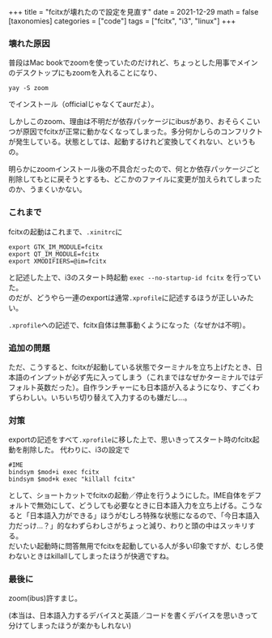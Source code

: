 +++
title = "fcitxが壊れたので設定を見直す"
date = 2021-12-29
math = false
[taxonomies]
categories = ["code"]
tags = ["fcitx", "i3", "linux"]
+++
### 壊れた原因
普段はMac bookでzoomを使っていたのだけれど、ちょっとした用事でメインのデスクトップにもzoomを入れることになり、

```
yay -S zoom
```

でインストール（officialじゃなくてaurだよ）。

しかしこのzoom、理由は不明だが依存パッケージにibusがあり、おそらくこいつが原因でfcitxが正常に動かなくなってしまった。多分何かしらのコンフリクトが発生している。状態としては、起動するけれど変換してくれない、というもの。

明らかにzoomインストール後の不具合だったので、何とか依存パッケージごと削除してもとに戻そうとするも、どこかのファイルに変更が加えられてしまったのか、うまくいかない。

### これまで
fcitxの起動はこれまで、`.xinitrc`に

```
export GTK_IM_MODULE=fcitx
export QT_IM_MODULE=fcitx
export XMODIFIERS=@im=fcitx
```

と記述した上で、i3のスタート時起動 `exec --no-startup-id fcitx` を行っていた。  
のだが、どうやら一連のexportは通常`.xprofile`に記述するほうが正しいみたい。

`.xprofile`への記述で、fcitx自体は無事動くようになった（なぜかは不明）。

### 追加の問題
ただ、こうすると、fcitxが起動している状態でターミナルを立ち上げたとき、日本語のインプットが必ず先に入ってしまう（これまではなぜかターミナルではデフォルト英数だった）。自作ランチャーにも日本語が入るようになり、すごくわずらわしい。いちいち切り替えて入力するのも嫌だし…。

### 対策
exportの記述をすべて`.xprofile`に移した上で、思いきってスタート時のfcitx起動を削除した。
代わりに、i3の設定で

```
#IME
bindsym $mod+i exec fcitx
bindsym $mod+k exec "killall fcitx"
```

として、ショートカットでfcitxの起動／停止を行うようにした。IME自体をデフォルトで無効にして、どうしても必要なときに日本語入力を立ち上げる。こうなると「日本語入力ができる」ほうがむしろ特殊な状態になるので、「今日本語入力だっけ…？」的なわずらわしさがちょっと減り、わりと頭の中はスッキリする。  
だいたい起動時に問答無用でfcitxを起動している人が多い印象ですが、むしろ使わないときはkillallしてしまったほうが快適ですね。

### 最後に
zoom(ibus)許すまじ。

(本当は、日本語入力するデバイスと英語／コードを書くデバイスを思いきって分けてしまったほうが楽かもしれない)